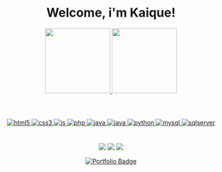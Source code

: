 <h1 align="center">
  Welcome, i'm Kaique!
</h1>

<div align="center">
  <a href="https://github.com/kaiquesouzasantos">
  <img height="150em" src="https://github-readme-stats.vercel.app/api?username=kaiquesouzasantos&show_icons=true&theme=dark"/>
  <img height="150em" src="https://github-readme-stats.vercel.app/api/top-langs/?username=kaiquesouzasantos&layout=compact&langs_count=7&theme=dark"/>
</div>

#

<div align="center" style="display: inline_block"><br>
  <img alt="html5" src="https://img.shields.io/badge/HTML5-E34F26?style=for-the-badge&logo=html5&logoColor=white">
  <img alt="css3" src="https://img.shields.io/badge/CSS3-1572B6?style=for-the-badge&logo=css3&logoColor=white">
  <img alt="js" src="https://img.shields.io/badge/JavaScript-F7DF1E?style=for-the-badge&logo=javascript&logoColor=black">
  <img alt="php" src="https://img.shields.io/badge/PHP-777BB4?style=for-the-badge&logo=php&logoColor=white">
  <img alt="java" src="https://img.shields.io/badge/Java-ED8B00?style=for-the-badge&logo=java&logoColor=white">
  <img alt="java" src="https://img.shields.io/badge/Spring_Boot-008000?style=for-the-badge&logo=spring-boot&logoColor=white">
  <img alt="python" src="https://img.shields.io/badge/Python-14354C?style=for-the-badge&logo=python&logoColor=white">
  <img alt="mysql" src="https://img.shields.io/badge/MySQL-00000F?style=for-the-badge&logo=mysql&logoColor=white">
  <img alt="sqlserver" src="https://img.shields.io/badge/SQL_Server-CC2927?style=for-the-badge&logo=microsoft-sql-server&logoColor=white">
</div>

#

<div align="center">
  <a href="mailto:kaiquesouzasantos905@gmail.com"><img src="https://img.shields.io/badge/-Gmail-%23333?style=for-the-badge&logo=gmail&logoColor=white" target="_blank"></a>
  <a href = "https://www.facebook.com/kaique.souzasantos.790"><img src=https://img.shields.io/badge/Facebook-1877F2?style=for-the-badge&logo=facebook&logoColor=white></a>
  <a href="https://www.linkedin.com/in/kaique-souza-santos-3a1168203/" target="_blank"><img src="https://img.shields.io/badge/-LinkedIn-%230077B5?style=for-the-badge&logo=linkedin&logoColor=white" target="_blank"></a>
  
  [![Portfolio Badge](https://img.shields.io/badge/-Portfolio-black?style=for-the-badge&)](http://etec199-2021-kaiquesouzasantos.epizy.com)
</div>
